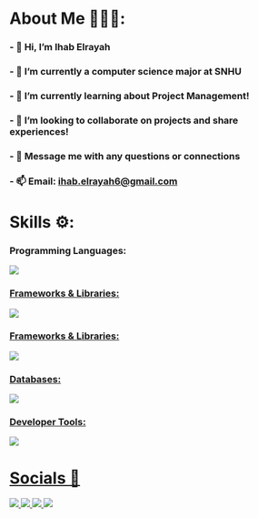 # About Me 👨🏽‍💻:<br>
### - 👋 Hi, I’m Ihab Elrayah 
### - 👀 I’m currently a computer science major at SNHU 
### - 🌱 I’m currently learning about Project Management! 
### - 👥 I’m looking to collaborate on projects and share experiences! 
### - 💬 Message me with any questions or connections
### - 📫 Email: ihab.elrayah6@gmail.com



# Skills ⚙️: <br>
### Programming Languages:  

  <a href="https://skillicons.dev">  
         <img src="https://skillicons.dev/icons?i=python,java,cpp,js,html,css" /><br>

### Frameworks & Libraries:  

  <a href="https://skillicons.dev">  
           <img src="https://skillicons.dev/icons?i=js,html,css" /><br>

 ### Frameworks & Libraries:  
 
  <a href="https://skillicons.dev">  
          <img src="https://skillicons.dev/icons?i=react,nextjs,nodejs,express,flask,spring,typescript" /><br>
          
### Databases:  

   <a href="https://skillicons.dev">  
          <img src="https://skillicons.dev/icons?i=firebase,postgres,mysql,mongodb" /><br>
          
### Developer Tools:  

  <a href="https://skillicons.dev">  
          <img src="https://skillicons.dev/icons?i=git,aws,gcp,linux" /><br>


# Socials 📲  <br>

  <a href="https://skillicons.dev">  

  <a href="http://www.linkedin.com/in/ihab-elrayah" target="_blank" rel="noreferrer">
    <img src="https://skillicons.dev/icons?i=linkedin" />
    
  <a href="github.com/ihab-elrayah" target="_blank" rel="noreferrer">
    <img src="https://skillicons.dev/icons?i=github" />
    
  <a href="https://ihab-personal-portfolio.netlify.app/" target="_blank" rel="noreferrer">
    <img src="https://skillicons.dev/icons?i=pug" />

   <a href="https://ihab-personal-portfolio.netlify.app/" target="_blank" rel="noreferrer">
    <img src="🧑🏽‍🦱" />
    
</a>

  </a>
</p>



